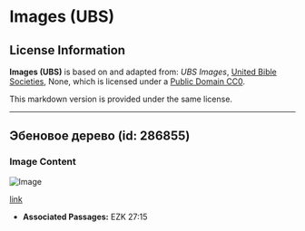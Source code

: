 # Images (UBS)

## License Information

**Images (UBS)** is based on and adapted from: _UBS Images_, [United Bible Societies](https://unitedbiblesocieties.org/), None, which is licensed under a [Public Domain CC0](https://creativecommons.org/public-domain/cc0/).

This markdown version is provided under the same license.



--------------------------------

## Эбеновое дерево (id: 286855)

### Image Content

![Image](https://cdn.aquifer.bible/aquifer-content/resources/Media/WEB-0196_ebony.jpg)

[link](https://cdn.aquifer.bible/aquifer-content/resources/Media/WEB-0196_ebony.jpg)

* **Associated Passages:** EZK 27:15

